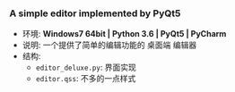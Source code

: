 ### A simple editor implemented by PyQt5
- 环境: **Windows7 64bit | Python 3.6 | PyQt5 | PyCharm**
- 说明: 一个提供了简单的编辑功能的 桌面端 编辑器
- 结构:
    - `editor_deluxe.py`: 界面实现
    - `editor.qss`: 不多的一点样式